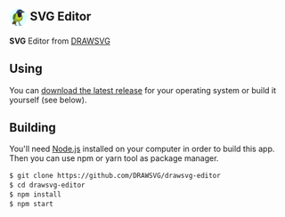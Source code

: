 ## <img src="https://github.com/DRAWSVG/drawsvg-editor/blob/main/build/jay-rond.png?raw=true" width="32px" align="center" alt="DRAWSVG icon"> SVG Editor

 **SVG** Editor from [DRAWSVG](https://drawsvg.org)

## Using

You can [download the latest release](https://github.com/DRAWSVG/drawsvg-editor/releases) for your operating system or build it yourself (see below).


## Building

You'll need [Node.js](https://nodejs.org) installed on your computer in order to build this app.
Then you can use npm or yarn tool as package manager.

```bash
$ git clone https://github.com/DRAWSVG/drawsvg-editor
$ cd drawsvg-editor
$ npm install
$ npm start


